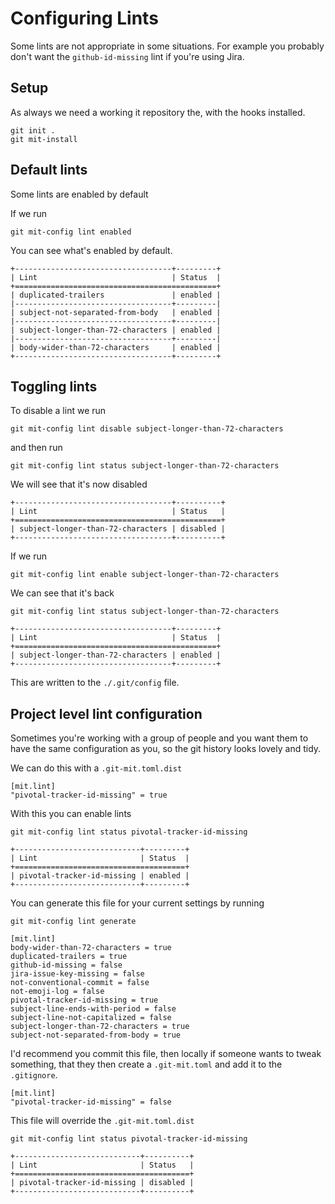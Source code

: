 # Configuring Lints

Some lints are not appropriate in some situations. For example you
probably don't want the `github-id-missing` lint if you're using Jira.

## Setup

As always we need a working it repository the, with the hooks installed.

``` shell,script(name="1",expected_exit_code=0)
git init .
git mit-install
```

## Default lints

Some lints are enabled by default

If we run

``` shell,script(name="2",expected_exit_code=0)
git mit-config lint enabled
```

You can see what's enabled by default.

``` text,verify(script_name="2",stream=stdout)
+-----------------------------------+---------+
| Lint                              | Status  |
+=============================================+
| duplicated-trailers               | enabled |
|-----------------------------------+---------|
| subject-not-separated-from-body   | enabled |
|-----------------------------------+---------|
| subject-longer-than-72-characters | enabled |
|-----------------------------------+---------|
| body-wider-than-72-characters     | enabled |
+-----------------------------------+---------+
```

## Toggling lints

To disable a lint we run

``` shell,script(name="4",expected_exit_code=0)
git mit-config lint disable subject-longer-than-72-characters
```

and then run

``` shell,script(name="5",expected_exit_code=0)
git mit-config lint status subject-longer-than-72-characters
```

We will see that it's now disabled

``` text,verify(script_name="5",stream=stdout)
+-----------------------------------+----------+
| Lint                              | Status   |
+==============================================+
| subject-longer-than-72-characters | disabled |
+-----------------------------------+----------+
```

If we run

``` shell,script(name="6",expected_exit_code=0)
git mit-config lint enable subject-longer-than-72-characters
```

We can see that it's back

``` shell,script(name="6",expected_exit_code=0)
git mit-config lint status subject-longer-than-72-characters
```

``` text,verify(script_name="6",stream=stdout)
+-----------------------------------+---------+
| Lint                              | Status  |
+=============================================+
| subject-longer-than-72-characters | enabled |
+-----------------------------------+---------+
```

This are written to the `./.git/config` file.

## Project level lint configuration

Sometimes you're working with a group of people and you want them to
have the same configuration as you, so the git history looks lovely and
tidy.

We can do this with a `.git-mit.toml.dist`

``` toml,file(path=".git-mit.toml.dist")
[mit.lint]
"pivotal-tracker-id-missing" = true
```

With this you can enable lints

``` shell,script(name="7",expected_exit_code=0)
git mit-config lint status pivotal-tracker-id-missing
```

``` text,verify(script_name="7",stream=stdout)
+----------------------------+---------+
| Lint                       | Status  |
+======================================+
| pivotal-tracker-id-missing | enabled |
+----------------------------+---------+
```

You can generate this file for your current settings by running

``` shell,script(name="7",expected_exit_code=0)
git mit-config lint generate
```

``` toml,verify(script_name="7",stream=stdout)
[mit.lint]
body-wider-than-72-characters = true
duplicated-trailers = true
github-id-missing = false
jira-issue-key-missing = false
not-conventional-commit = false
not-emoji-log = false
pivotal-tracker-id-missing = true
subject-line-ends-with-period = false
subject-line-not-capitalized = false
subject-longer-than-72-characters = true
subject-not-separated-from-body = true

```

I'd recommend you commit this file, then locally if someone wants to
tweak something, that they then create a `.git-mit.toml` and add it to
the `.gitignore`.

``` toml,file(path=".git-mit.toml")
[mit.lint]
"pivotal-tracker-id-missing" = false
```

This file will override the `.git-mit.toml.dist`

``` shell,script(name="8",expected_exit_code=0)
git mit-config lint status pivotal-tracker-id-missing
```

``` text,verify(script_name="8",stream=stdout)
+----------------------------+----------+
| Lint                       | Status   |
+=======================================+
| pivotal-tracker-id-missing | disabled |
+----------------------------+----------+
```
